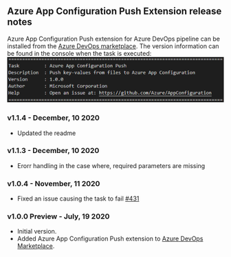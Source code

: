 ## Azure App Configuration Push Extension release notes
Azure App Configuration Push extension for Azure DevOps pipeline can be installed from the [Azure DevOps marketplace](https://marketplace.visualstudio.com/items?itemName=AzureAppConfiguration.azure-app-configuration-task-push). The version information can be found in the console when the task is executed:
![sample](pictures/AzureDevOpsPushExtensionVersionSample.PNG)

### v1.1.4 - December, 10 2020
* Updated the readme 

### v1.1.3 - December, 10 2020
* Erorr handling in the case where, required parameters are missing 

### v1.0.4 - November, 11 2020
* Fixed an issue causing the task to fail [#431](https://github.com/Azure/AppConfiguration/issues/431)

### v1.0.0 Preview - July, 19 2020
* Initial version.
* Added Azure App Configuration Push extension to [Azure DevOps Marketplace](https://marketplace.visualstudio.com/items?itemName=AzureAppConfiguration.azure-app-configuration-task-push).
